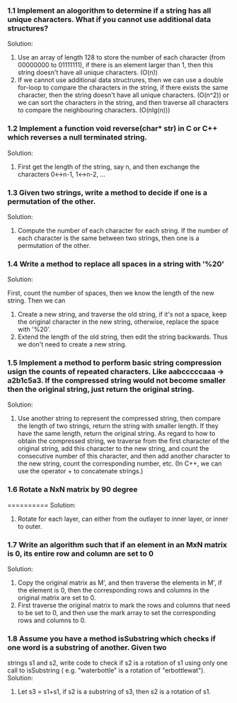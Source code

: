 ### 1.1 Implement an alogorithm to determine if a string has all unique characters. What if you cannot use additional data structures?

Solution: 

1. Use an array of length 128 to store the number of each character (from 00000000 to 01111111), if there is an element larger
than 1, then this string doesn't have all unique characters. (O(n)) 
2. If we cannot use additional data structrures, then we can use a double for-loop to compare the characters in 
the string, if there exists the same character, then the string doesn't have all unique characters. (O(n^2)) 
or we can sort the characters in the string, and then traverse all characters to compare the neighbouring characters. (O(nlg(n)))

### 1.2 Implement a function void reverse(char* str) in C or C++ which reverses a null terminated string.
Solution:

1. First get the length of the string, say n, and then exchange the characters 0<->n-1, 1<->n-2, ...

### 1.3 Given two strings, write a method to decide if one is a permutation of the other.
Solution:

1. Compute the number of each character for each string. If the number of each character
is the same between two strings, then one is a permutation of the other.

### 1.4 Write a method to replace all spaces in a string with '%20'
Solution:

First, count the number of spaces, then we know the length of the new string. Then we can 

1. Create a new string, and traverse the old string, if it's not a space, keep the original character in the 
new string, otherwise, replace the space with '%20'. 
2. Extend the length of the old string, then edit the string backwards. Thus we don't need to create a new string.

### 1.5 Implement a method to perform basic string compression usign the counts of repeated characters. Like  aabcccccaaa -> a2b1c5a3. If the compressed string would not become smaller then the original string, just return the original string. 
Solution:

1. Use another string to represent the compressed string, then compare the length of two strings, return 
the string with smaller length. If they have the same length, return the original string. As regard to how
to obtain the compressed string, we traverse from the first character of the original string, add this character
to the new string, and count the consecutive number of this character, and then add another character to 
the new string, count the corresponding number, etc. (In C++, we can use the operator + to concatenate strings.) 

### 1.6 Rotate a NxN matrix by 90 degree
==========
Solution:
1. Rotate for each layer, can either from the outlayer to inner layer, or inner to outer.

### 1.7 Write an algorithm such that if an element in an MxN matrix is 0, its entire row and column are set to 0
Solution:

1. Copy the original matrix as M', and then traverse the elements in M', if the element is 0, then the 
corresponding rows and columns in the original matrix are set to 0.
2. First traverse the original matrix to mark the rows and columns that need to be set to 0, and then use 
the mark array to set the corresponding rows and columns to 0.

### 1.8 Assume you have a method isSubstring which checks if one word is a substring of another. Given two
strings s1 and s2, write code to check if s2 is a rotation of s1 using only one call to isSubstring (
e.g. "waterbottle" is a rotation of "erbottlewat").
Solution:

1. Let s3 = s1+s1, if s2 is a substring of s3, then s2 is a rotation of s1.






